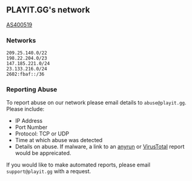 PLAYIT.GG's network
-------------------
[AS400519](https://www.peeringdb.com/net/29451)

### Networks
```
209.25.140.0/22
198.22.204.0/23
147.185.221.0/24
23.133.216.0/24
2602:fbaf::/36
```

### Reporting Abuse

To report abuse on our network please email details to `abuse@playit.gg`. Please include:
* IP Address
* Port Number
* Protocol: TCP or UDP
* Time at which abuse was detected
* Details on abuse. If malware, a link to an [anyrun](https://any.run/) or [VirusTotal](https://www.virustotal.com) report would be appreicated.


If you would like to make automated reports, please email `support@playit.gg` with a request.

